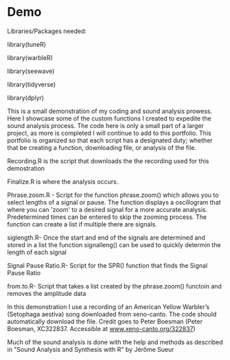 # Demo
Libraries/Packages needed:

library(tuneR)

library(warbleR)

library(seewave)

library(tidyverse)

library(dplyr)


This is a small demonstration of my coding and sound analysis prowess. Here I showcase some of the custom functions I created to expedite the sound analysis process. The code here is only a small part of a larger project, as more is completed I will continue to add to this portfolio. This portfolio is organized so that each script has a designated duty; whether that be creating a function, downloading file, or analysis of the file.

Recording.R is the script that downloads the the recording used for this demostration

Finalize.R is where the analysis occurs.

Phrase.zoom.R - Script for the function phrase.zoom() which allows you to select lengths of a signal or pause. The function displays a oscillogram that where you can 'zoom' to a desired signal for a more accurate analysis. Predetermined times can be entered to skip the zooming process. The function can create a list if multiple there are signals.

siglength.R- Once the start and end of the signals are determined and stored in a list the function signalleng() can be used to quickly determin the length of each signal

Signal Pause Ratio.R- Script for the SPR() function that finds the Signal Pause Ratio

from.to.R- Script that takes a list created by the phrase.zoom() functoin and removes the amplitude data


In this demonstration I use a recording of an American Yellow Warbler’s (Setophaga aestiva) song downloaded from xeno-canto. The code should automatically download the file. Credit goes to Peter Boesman (Peter Boesman, XC322837. Accessible at www.xeno-canto.org/322837)

Much of the sound analysis is done with the help and methods as described in "Sound Analysis and Synthesis with R" by Jérôme Sueur

